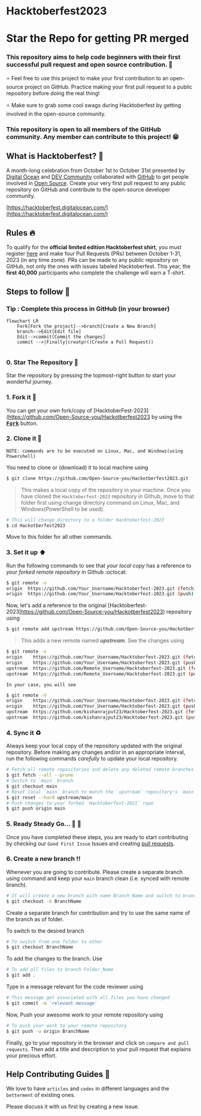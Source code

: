 # Hacktoberfest2023

# Star the Repo for getting PR merged

### This repository aims to help code beginners with their first successful pull request and open source contribution. :partying_face:

:star: Feel free to use this project to make your first contribution to an open-source project on GitHub. Practice making your first pull request to a public repository before doing the real thing!

:star: Make sure to grab some cool swags during Hacktoberfest by getting involved in the open-source community.

### This repository is open to all members of the GitHub community. Any member can contribute to this project! :grin:

## What is Hacktoberfest? :thinking:
A month-long celebration from October 1st to October 31st presented by [Digital Ocean](https://hacktoberfest.digitalocean.com/) and [DEV Community](https://dev.to/) collaborated with [GitHub](https://github.com/blog/2433-celebrate-open-source-this-october-with-hacktoberfest) to get people involved in [Open Source](https://github.com/open-source). Create your very first pull request to any public repository on GitHub and contribute to the open-source developer community.

[https://hacktoberfest.digitalocean.com/](https://hacktoberfest.digitalocean.com/)

## Rules :fire:
To qualify for the __official limited edition Hacktoberfest shirt__, you must register [here](https://hacktoberfest.digitalocean.com/) and make four Pull Requests (PRs) between October 1-31, 2023 (in any time zone). PRs can be made to any public repository on GitHub, not only the ones with issues labeled Hacktoberfest. This year, the __first 40,000__ participants who complete the challenge will earn a T-shirt.

## Steps to follow :scroll:

### Tip : Complete this process in GitHub (in your browser)

```mermaid
flowchart LR
    Fork[Fork the project]-->branch[Create a New Branch]
    branch-->Edit[Edit file]
    Edit-->commit[Commit the changes]
    commit -->|Finally|creatpr((Create a Pull Request))
    
 ```

### 0. Star The Repository :star2:

Star the repository by pressing the topmost-right button to start your wonderful journey.

### 1. Fork it :fork_and_knife:

You can get your own fork/copy of [HacktoberFest-2023](https://github.com/Open-Source-you/Hackotberfest2023 by using the <a href="https://github.com/Open-Source-you/HacktoberFest2023/new/master?readme=1#fork-destination-box"><kbd><b>Fork</b></kbd></a> button.


### 2. Clone it :busts_in_silhouette:

`NOTE: commands are to be executed on Linux, Mac, and Windows(using Powershell)`

You need to clone or (download) it to local machine using

```sh
$ git clone https://github.com/Open-Source-you/Hackotberfest2023.git
```

> This makes a local copy of the repository in your machine.
Once you have cloned the `Hacktoberfest-2023` repository in Github, move to that folder first using change directory command on Linux, Mac, and Windows(PowerShell to be used).

```sh
# This will change directory to a folder Hacktoberfest-2023
$ cd Hackotberfest2023
```

Move to this folder for all other commands.

### 3. Set it up :arrow_up:

Run the following commands to see that *your local copy* has a reference to *your forked remote repository* in Github :octocat:

```sh
$ git remote -v
origin  https://github.com/Your_Username/Hacktoberfest-2023.git (fetch)
origin  https://github.com/Your_Username/Hacktoberfest-2023.git (push)
```

Now, let's add a reference to the original [Hacktoberfest-2023]https://github.com/Open-Source-you/Hackotberfest2023) repository using

```sh
$ git remote add upstream https://github.com/Open-Source-you/Hackotberfest2023.git
```

> This adds a new remote named ***upstream***.
See the changes using

```sh
$ git remote -v
origin    https://github.com/Your_Username/Hacktoberfest-2023.git (fetch)
origin    https://github.com/Your_Username/Hacktoberfest-2023.git (push)
upstream  https://github.com/Remote_Username/Hacktoberfest-2023.git (fetch)
upstream  https://github.com/Remote_Username/Hacktoberfest-2023.git (push)
```
`In your case, you will see`
```sh
$ git remote -V
origin    https://github.com/Your_Username/Hacktoberfest-2023.git (fetch)
origin    https://github.com/Your_Username/Hacktoberfest-2023.git (push)
upstream  https://github.com/kishanrajput23/Hacktoberfest-2023.git (fetch)
upstream  https://github.com/kishanrajput23/Hacktoberfest-2023.git (push)
```

### 4. Sync it :recycle:

Always keep your local copy of the repository updated with the original repository.
Before making any changes and/or in an appropriate interval, run the following commands *carefully* to update your local repository.

```sh
# Fetch all remote repositories and delete any deleted remote branches
$ git fetch --all --prune
# Switch to `main` branch
$ git checkout main
# Reset local `main` branch to match the `upstream` repository's `main` branch
$ git reset --hard upstream/main
# Push changes to your forked `Hacktoberfest-2021` repo
$ git push origin main
```

### 5. Ready Steady Go... :turtle: :rabbit2:

Once you have completed these steps, you are ready to start contributing by checking our `Good First Issue` Issues and creating [pull requests](https://github.com/kishanrajput23/Hacktoberfest-2023/pulls).

### 6. Create a new branch :bangbang:

Whenever you are going to contribute. Please create a separate branch using command and keep your `main` branch clean (i.e. synced with remote branch).

```sh
# It will create a new branch with name Branch_Name and switch to branch Folder_Name
$ git checkout -b BranchName
```

Create a separate branch for contribution and try to use the same name of the branch as of folder.

To switch to the desired branch

```sh
# To switch from one folder to other
$ git checkout BranchName
```

To add the changes to the branch. Use

```sh
# To add all files to branch Folder_Name
$ git add .
```

Type in a message relevant for the code reviewer using

```sh
# This message get associated with all files you have changed
$ git commit -m 'relevant message'
```

Now, Push your awesome work to your remote repository using

```sh
# To push your work to your remote repository
$ git push -u origin BranchName
```

Finally, go to your repository in the browser and click on `compare and pull requests`.
Then add a title and description to your pull request that explains your precious effort.




## Help Contributing Guides :crown:

We love to have `articles` and `codes` in different languages and the `betterment` of existing ones.

Please discuss it with us first by creating a new issue.
